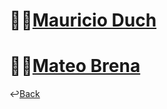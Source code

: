 # 🧑‍💼[Mauricio Duch](https://docs.google.com/presentation/d/1YKHhkUJQiiAXd1jsBNWZlaFAJY9oNNhHOzkqXrkJpIo/edit#slide=id.g872c0fb5d6_0_105)

# 🧑‍💼[Mateo Brena](https://docs.google.com/presentation/d/13jx7oJOTdFAnT26rqKgbfouSVbagA6ZhHox9U7G7AzA/edit#slide=id.g872c0fb5d6_0_105)


↩️[Back](../README.md)
